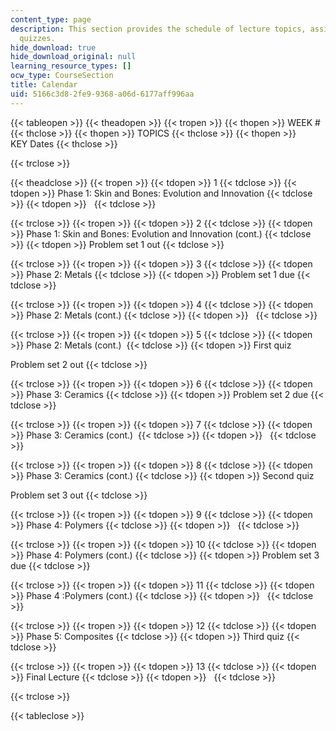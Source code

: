 ```yaml
---
content_type: page
description: This section provides the schedule of lecture topics, assignments, and
  quizzes.
hide_download: true
hide_download_original: null
learning_resource_types: []
ocw_type: CourseSection
title: Calendar
uid: 5166c3d8-2fe9-9368-a06d-6177aff996aa
---
```


{{< tableopen >}}
{{< theadopen >}}
{{< tropen >}}
{{< thopen >}}
WEEK #
{{< thclose >}}
{{< thopen >}}
TOPICS
{{< thclose >}}
{{< thopen >}}
KEY Dates
{{< thclose >}}

{{< trclose >}}

{{< theadclose >}}
{{< tropen >}}
{{< tdopen >}}
1
{{< tdclose >}}
{{< tdopen >}}
Phase 1: Skin and Bones: Evolution and Innovation
{{< tdclose >}}
{{< tdopen >}}
 
{{< tdclose >}}

{{< trclose >}}
{{< tropen >}}
{{< tdopen >}}
2
{{< tdclose >}}
{{< tdopen >}}
Phase 1: Skin and Bones: Evolution and Innovation (cont.)
{{< tdclose >}}
{{< tdopen >}}
Problem set 1 out
{{< tdclose >}}

{{< trclose >}}
{{< tropen >}}
{{< tdopen >}}
3
{{< tdclose >}}
{{< tdopen >}}
Phase 2: Metals
{{< tdclose >}}
{{< tdopen >}}
Problem set 1 due
{{< tdclose >}}

{{< trclose >}}
{{< tropen >}}
{{< tdopen >}}
4
{{< tdclose >}}
{{< tdopen >}}
Phase 2: Metals (cont.)
{{< tdclose >}}
{{< tdopen >}}
 
{{< tdclose >}}

{{< trclose >}}
{{< tropen >}}
{{< tdopen >}}
5
{{< tdclose >}}
{{< tdopen >}}
Phase 2: Metals (cont.) 
{{< tdclose >}}
{{< tdopen >}}
First quiz  
  
Problem set 2 out
{{< tdclose >}}

{{< trclose >}}
{{< tropen >}}
{{< tdopen >}}
6
{{< tdclose >}}
{{< tdopen >}}
Phase 3: Ceramics
{{< tdclose >}}
{{< tdopen >}}
Problem set 2 due
{{< tdclose >}}

{{< trclose >}}
{{< tropen >}}
{{< tdopen >}}
7
{{< tdclose >}}
{{< tdopen >}}
Phase 3: Ceramics (cont.) 
{{< tdclose >}}
{{< tdopen >}}
 
{{< tdclose >}}

{{< trclose >}}
{{< tropen >}}
{{< tdopen >}}
8
{{< tdclose >}}
{{< tdopen >}}
Phase 3: Ceramics (cont.)
{{< tdclose >}}
{{< tdopen >}}
Second quiz  
  
Problem set 3 out
{{< tdclose >}}

{{< trclose >}}
{{< tropen >}}
{{< tdopen >}}
9
{{< tdclose >}}
{{< tdopen >}}
Phase 4: Polymers
{{< tdclose >}}
{{< tdopen >}}
 
{{< tdclose >}}

{{< trclose >}}
{{< tropen >}}
{{< tdopen >}}
10
{{< tdclose >}}
{{< tdopen >}}
Phase 4: Polymers (cont.)
{{< tdclose >}}
{{< tdopen >}}
Problem set 3 due
{{< tdclose >}}

{{< trclose >}}
{{< tropen >}}
{{< tdopen >}}
11
{{< tdclose >}}
{{< tdopen >}}
Phase 4 :Polymers (cont.)
{{< tdclose >}}
{{< tdopen >}}
 
{{< tdclose >}}

{{< trclose >}}
{{< tropen >}}
{{< tdopen >}}
12
{{< tdclose >}}
{{< tdopen >}}
Phase 5: Composites
{{< tdclose >}}
{{< tdopen >}}
Third quiz
{{< tdclose >}}

{{< trclose >}}
{{< tropen >}}
{{< tdopen >}}
13
{{< tdclose >}}
{{< tdopen >}}
Final Lecture
{{< tdclose >}}
{{< tdopen >}}
 
{{< tdclose >}}

{{< trclose >}}

{{< tableclose >}}